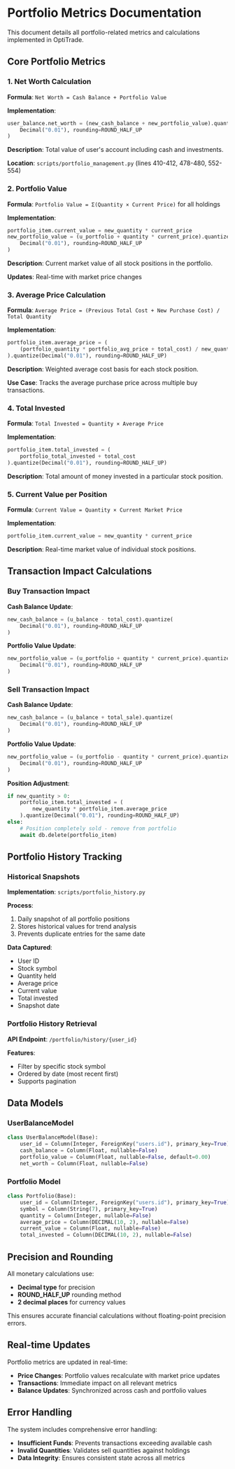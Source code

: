 # Portfolio Metrics Documentation

This document details all portfolio-related metrics and calculations implemented in OptiTrade.

## Core Portfolio Metrics

### 1. Net Worth Calculation

**Formula**: `Net Worth = Cash Balance + Portfolio Value`

**Implementation**: 
```python
user_balance.net_worth = (new_cash_balance + new_portfolio_value).quantize(
    Decimal("0.01"), rounding=ROUND_HALF_UP
)
```

**Description**: Total value of user's account including cash and investments.

**Location**: `scripts/portfolio_management.py` (lines 410-412, 478-480, 552-554)

### 2. Portfolio Value

**Formula**: `Portfolio Value = Σ(Quantity × Current Price)` for all holdings

**Implementation**:
```python
portfolio_item.current_value = new_quantity * current_price
new_portfolio_value = (u_portfolio + quantity * current_price).quantize(
    Decimal("0.01"), rounding=ROUND_HALF_UP
)
```

**Description**: Current market value of all stock positions in the portfolio.

**Updates**: Real-time with market price changes

### 3. Average Price Calculation

**Formula**: `Average Price = (Previous Total Cost + New Purchase Cost) / Total Quantity`

**Implementation**:
```python
portfolio_item.average_price = (
    (portfolio_quantity * portfolio_avg_price + total_cost) / new_quantity
).quantize(Decimal("0.01"), rounding=ROUND_HALF_UP)
```

**Description**: Weighted average cost basis for each stock position.

**Use Case**: Tracks the average purchase price across multiple buy transactions.

### 4. Total Invested

**Formula**: `Total Invested = Quantity × Average Price`

**Implementation**:
```python
portfolio_item.total_invested = (
    portfolio_total_invested + total_cost
).quantize(Decimal("0.01"), rounding=ROUND_HALF_UP)
```

**Description**: Total amount of money invested in a particular stock position.

### 5. Current Value per Position

**Formula**: `Current Value = Quantity × Current Market Price`

**Implementation**:
```python
portfolio_item.current_value = new_quantity * current_price
```

**Description**: Real-time market value of individual stock positions.

## Transaction Impact Calculations

### Buy Transaction Impact

**Cash Balance Update**:
```python
new_cash_balance = (u_balance - total_cost).quantize(
    Decimal("0.01"), rounding=ROUND_HALF_UP
)
```

**Portfolio Value Update**:
```python
new_portfolio_value = (u_portfolio + quantity * current_price).quantize(
    Decimal("0.01"), rounding=ROUND_HALF_UP
)
```

### Sell Transaction Impact

**Cash Balance Update**:
```python
new_cash_balance = (u_balance + total_sale).quantize(
    Decimal("0.01"), rounding=ROUND_HALF_UP
)
```

**Portfolio Value Update**:
```python
new_portfolio_value = (u_portfolio - quantity * current_price).quantize(
    Decimal("0.01"), rounding=ROUND_HALF_UP
)
```

**Position Adjustment**:
```python
if new_quantity > 0:
    portfolio_item.total_invested = (
        new_quantity * portfolio_item.average_price
    ).quantize(Decimal("0.01"), rounding=ROUND_HALF_UP)
else:
    # Position completely sold - remove from portfolio
    await db.delete(portfolio_item)
```

## Portfolio History Tracking

### Historical Snapshots

**Implementation**: `scripts/portfolio_history.py`

**Process**:
1. Daily snapshot of all portfolio positions
2. Stores historical values for trend analysis
3. Prevents duplicate entries for the same date

**Data Captured**:
- User ID
- Stock symbol
- Quantity held
- Average price
- Current value
- Total invested
- Snapshot date

### Portfolio History Retrieval

**API Endpoint**: `/portfolio/history/{user_id}`

**Features**:
- Filter by specific stock symbol
- Ordered by date (most recent first)
- Supports pagination

## Data Models

### UserBalanceModel
```python
class UserBalanceModel(Base):
    user_id = Column(Integer, ForeignKey("users.id"), primary_key=True)
    cash_balance = Column(Float, nullable=False)
    portfolio_value = Column(Float, nullable=False, default=0.00)
    net_worth = Column(Float, nullable=False)
```

### Portfolio Model
```python
class Portfolio(Base):
    user_id = Column(Integer, ForeignKey("users.id"), primary_key=True)
    symbol = Column(String(7), primary_key=True)
    quantity = Column(Integer, nullable=False)
    average_price = Column(DECIMAL(10, 2), nullable=False)
    current_value = Column(Float, nullable=False)
    total_invested = Column(DECIMAL(10, 2), nullable=False)
```

## Precision and Rounding

All monetary calculations use:
- **Decimal type** for precision
- **ROUND_HALF_UP** rounding method
- **2 decimal places** for currency values

This ensures accurate financial calculations without floating-point precision errors.

## Real-time Updates

Portfolio metrics are updated in real-time:
- **Price Changes**: Portfolio values recalculate with market price updates
- **Transactions**: Immediate impact on all relevant metrics
- **Balance Updates**: Synchronized across cash and portfolio values

## Error Handling

The system includes comprehensive error handling:
- **Insufficient Funds**: Prevents transactions exceeding available cash
- **Invalid Quantities**: Validates sell quantities against holdings
- **Data Integrity**: Ensures consistent state across all metrics
